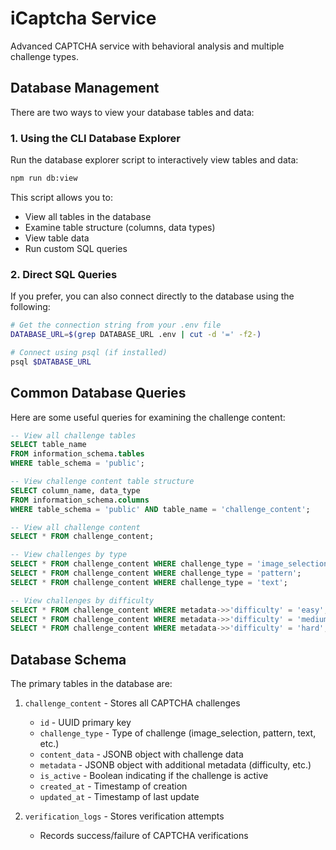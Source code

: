 # iCaptcha Service

Advanced CAPTCHA service with behavioral analysis and multiple challenge types.

## Database Management

There are two ways to view your database tables and data:

### 1. Using the CLI Database Explorer

Run the database explorer script to interactively view tables and data:

```bash
npm run db:view
```

This script allows you to:
- View all tables in the database
- Examine table structure (columns, data types)
- View table data 
- Run custom SQL queries

### 2. Direct SQL Queries

If you prefer, you can also connect directly to the database using the following:

```bash
# Get the connection string from your .env file
DATABASE_URL=$(grep DATABASE_URL .env | cut -d '=' -f2-)

# Connect using psql (if installed)
psql $DATABASE_URL
```

## Common Database Queries

Here are some useful queries for examining the challenge content:

```sql
-- View all challenge tables
SELECT table_name 
FROM information_schema.tables 
WHERE table_schema = 'public';

-- View challenge content table structure
SELECT column_name, data_type 
FROM information_schema.columns 
WHERE table_schema = 'public' AND table_name = 'challenge_content';

-- View all challenge content
SELECT * FROM challenge_content;

-- View challenges by type
SELECT * FROM challenge_content WHERE challenge_type = 'image_selection';
SELECT * FROM challenge_content WHERE challenge_type = 'pattern';
SELECT * FROM challenge_content WHERE challenge_type = 'text';

-- View challenges by difficulty
SELECT * FROM challenge_content WHERE metadata->>'difficulty' = 'easy';
SELECT * FROM challenge_content WHERE metadata->>'difficulty' = 'medium';
SELECT * FROM challenge_content WHERE metadata->>'difficulty' = 'hard';
```

## Database Schema

The primary tables in the database are:

1. `challenge_content` - Stores all CAPTCHA challenges
   - `id` - UUID primary key
   - `challenge_type` - Type of challenge (image_selection, pattern, text, etc.)
   - `content_data` - JSONB object with challenge data
   - `metadata` - JSONB object with additional metadata (difficulty, etc.)
   - `is_active` - Boolean indicating if the challenge is active
   - `created_at` - Timestamp of creation
   - `updated_at` - Timestamp of last update

2. `verification_logs` - Stores verification attempts
   - Records success/failure of CAPTCHA verifications